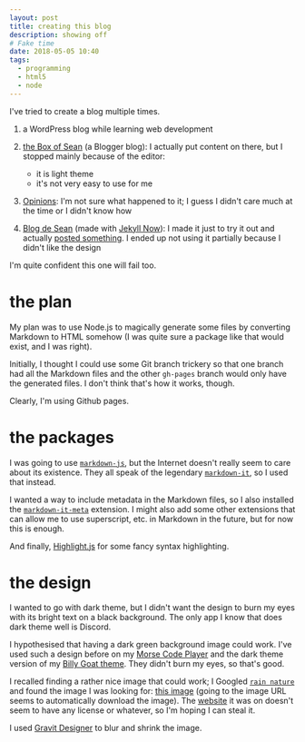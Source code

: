 ```yaml
---
layout: post
title: creating this blog
description: showing off
# Fake time
date: 2018-05-05 10:40
tags:
  - programming
  - html5
  - node
---
```


I've tried to create a blog multiple times.

1. a WordPress blog while learning web development
2. [the Box of Sean](https://boxofsean.blogspot.com/) (a Blogger blog): I actually put content on there, but I stopped mainly because of the editor:

   - it is light theme
   - it's not very easy to use for me

3. [Opinions](https://sheeptester.github.io/opinions/): I'm not sure what happened to it; I guess I didn't care much at the time or I didn't know how
4. [Blog de Sean](https://sheeptester.github.io/blog/) (made with [Jekyll Now](https://github.com/barryclark/jekyll-now)): I made it just to try it out and actually [posted something](https://sheeptester.github.io/blog/SHOWBALL-PROBLEM-JOURNAL/). I ended up not using it partially because I didn't like the design

I'm quite confident this one will fail too.

# the plan

My plan was to use Node.js to magically generate some files by converting Markdown to HTML somehow (I was quite sure a package like that would exist, and I was right).

Initially, I thought I could use some Git branch trickery so that one branch had all the Markdown files and the other `gh-pages` branch would only have the generated files. I don't think that's how it works, though.

Clearly, I'm using Github pages.

# the packages

I was going to use [`markdown-js`](https://www.npmjs.com/package/markdown), but the Internet doesn't really seem to care about its existence. They all speak of the legendary [`markdown-it`](https://www.npmjs.com/package/markdown-it), so I used that instead.

I wanted a way to include metadata in the Markdown files, so I also installed the [`markdown-it-meta`](https://www.npmjs.com/package/markdown-it-meta) extension. I might also add some other extensions that can allow me to use superscript, etc. in Markdown in the future, but for now this is enough.

And finally, [Highlight.js](https://www.npmjs.com/package/highlightjs) for some fancy syntax highlighting.

# the design

I wanted to go with dark theme, but I didn't want the design to burn my eyes with its bright text on a black background. The only app I know that does dark theme well is Discord.

I hypothesised that having a dark green background image could work. I've used such a design before on my [Morse Code Player](https://sheeptester.github.io/telegraph/player.html) and the dark theme version of my [Billy Goat theme](https://sheeptester.github.io/themes/billy-goat/index-dark.html). They didn't burn my eyes, so that's good.

I recalled finding a rather nice image that could work; I Googled [`rain nature`](https://www.google.com/#tbm=isch&q=rain+nature) and found the image I was looking for: [this image](https://lh4.googleusercontent.com/proxy/ht8Uo3fjX0AWFR1t910tQjJw1Cw4PoYaS5gfrZgletc5OqILPjKuVqCjpLfHJLXTOZKcjwBywRJ1uMk0jfWje5hvbFAvqJMmch6pcYlkoRTYm0Cu=s0-d) (going to the image URL seems to automatically download the image). The [website](https://iusisnaturhotosdea.blogspot.com/2016/01/wallpaper-nature-rain.html) it was on doesn't seem to have any license or whatever, so I'm hoping I can steal it.

I used [Gravit Designer](https://designer.gravit.io/) to blur and shrink the image.
